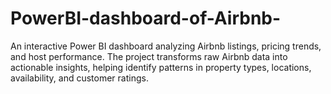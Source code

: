 # PowerBI-dashboard-of-Airbnb-
An interactive Power BI dashboard analyzing Airbnb listings, pricing trends, and host performance. The project transforms raw Airbnb data into actionable insights, helping identify patterns in property types, locations, availability, and customer ratings. 
